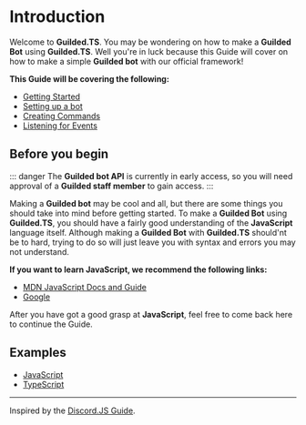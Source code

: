 # Introduction

Welcome to **Guilded.TS**. You may be wondering on how to make a **Guilded Bot** using **Guilded.TS**. Well you're in luck because this Guide will cover on how to make a simple **Guilded bot** with our official framework!

**This Guide will be covering the following:**

-   [Getting Started](/getting-started/)
-   [Setting up a bot](/getting-started/setting-up-a-bot.html)
-   [Creating Commands](/creating-your-bot/creating-commands.html)
-   [Listening for Events](/creating-your-bot/listening-for-events.html)

## Before you begin

::: danger
The **Guilded bot API** is currently in early access, so you will need approval of a **Guilded staff member** to gain access.
:::

Making a **Guilded bot** may be cool and all, but there are some things you should take into mind before getting started. To make a **Guilded Bot** using **Guilded.TS**, you should have a fairly good understanding of the **JavaScript** language itself. Although making a **Guilded Bot** with **Guilded.TS** should'nt be to hard, trying to do so will just leave you with syntax and errors you may not understand.

**If you want to learn JavaScript, we recommend the following links:**

-   [MDN JavaScript Docs and Guide](https://developer.mozilla.org/en-US/docs/Web/JavaScript)
-   [Google](https://google.com)

After you have got a good grasp at **JavaScript**, feel free to come back here to continue the Guide.

## Examples

-   [JavaScript](https://github.com/guildedts/guide/tree/main/examples/javascript)
-   [TypeScript](https://github.com/guildedts/guide/tree/main/examples/typescript)

---

Inspired by the [Discord.JS Guide](https://discordjs.guide).
